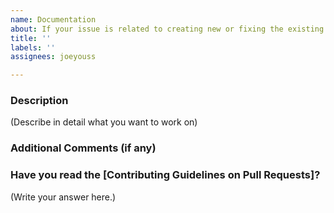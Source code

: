 ```yaml
---
name: Documentation
about: If your issue is related to creating new or fixing the existing documentation.
title: ''
labels: ''
assignees: joeyouss

---
```


### Description 
(Describe in detail what you want to work on)

### Additional Comments (if any)
### Have you read the [Contributing Guidelines on Pull Requests]?

(Write your answer here.)
